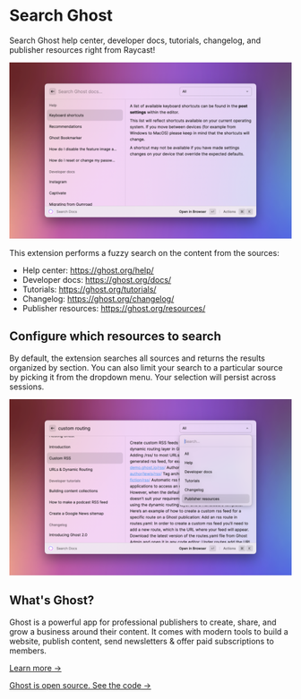 # Search Ghost 

Search Ghost help center, developer docs, tutorials, changelog, and publisher resources right from Raycast!

![extension dropdown menu](/metadata/ghost-docs-1.png)


This extension performs a fuzzy search on the content from the sources:

- Help center: https://ghost.org/help/
- Developer docs: https://ghost.org/docs/
- Tutorials: https://ghost.org/tutorials/
- Changelog: https://ghost.org/changelog/
- Publisher resources: https://ghost.org/resources/

## Configure which resources to search

By default, the extension searches all sources and returns the results organized by section. You can also limit your search to a particular source by picking it from the dropdown menu. Your selection will persist across sessions.

![extension dropdown menu](/metadata/ghost-docs-2.png)

## What's Ghost?

Ghost is a powerful app for professional publishers to create, share, and grow a business around their content. It comes with modern tools to build a website, publish content, send newsletters & offer paid subscriptions to members.

[Learn more &rarr;](https://ghost.org)

[Ghost is open source. See the code &rarr;](https://github.com/tryghost/)
